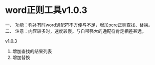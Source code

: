 # word正则工具v1.0.3

一、 功能：弥补有时word通配符不方便与不足，增加pcre正则查找、替换。  
二、 注意：内容较多时，速度较慢。与自带强大的通配符肯定相差甚远。

v1.0.3 
1. 增加查找的结果列表
2. 增加替换
